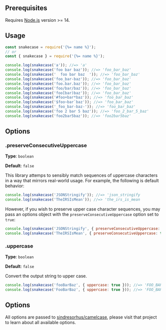 ## Prerequisites

Requires [Node.js](https://nodejs.org/en/) version >= 14.

## Usage

```js
const snakecase = require('{%= name %}');
// or
const { snakecase } = require('{%= name %}');

console.log(snakecase('a')); //=> 'a'
console.log(snakecase('foo bar baz')); //=> 'foo_bar_baz'
console.log(snakecase('  foo bar baz  ')); //=> 'foo_bar_baz'
console.log(snakecase('foo_bar-baz')); //=> 'foo_bar_baz'
console.log(snakecase('foo.bar.baz')); //=> 'foo_bar_baz'
console.log(snakecase('foo/bar/baz')); //=> 'foo_bar_baz'
console.log(snakecase('foo[bar)baz')); //=> 'foo_bar_baz'
console.log(snakecase('#foo+bar*baz')); //=> 'foo_bar_baz'
console.log(snakecase('$foo~bar`baz')); //=> 'foo_bar_baz'
console.log(snakecase('_foo_bar-baz-')); //=> 'foo_bar_baz'
console.log(snakecase('foo 2 bar 5 baz')); //=> 'foo_2_bar_5_baz'
console.log(snakecase('foo2bar5baz')); //=> 'foo2bar5baz'
```

## Options

### .preserveConsecutiveUppercase

**Type**: `boolean`

**Default**: `false`

This library attemps to sensibly match sequences of uppercase characters in a way that mirrors real-world usage. For example, the following is default behavior:

```js
console.log(snakecase('JSONStringify')); //=> 'json_stringify
console.log(snakecase('TheIRSIsMean')); //=> 'the_irs_is_mean
```

However, if you wish to preserve upper case character sequences, you may pass an options object with the `preserveConsecutiveUppercase` option set to `true`:

```js
console.log(snakecase('JSONStringify', { preserveConsecutiveUppercase: true })); //=> jsons_tringify
console.log(snakecase('TheIRSIsMean', { preserveConsecutiveUppercase: true })); //=> the_irsi_s_mean
```

### .uppercase

**Type**: `boolean`

**Default**: `false`

Convert the output string to upper case.

```js
console.log(snakecase('fooBarBaz', { uppercase: true })); //=> 'FOO_BAR_BAZ'
console.log(snakecase('FooBarBaz', { uppercase: true })); //=> 'FOO_BAR_BAZ'
```

## Options

All options are passed to [sindresorhus/camelcase](https://github.com/sindresorhus/camelcase), please visit that project to learn about all available options.
